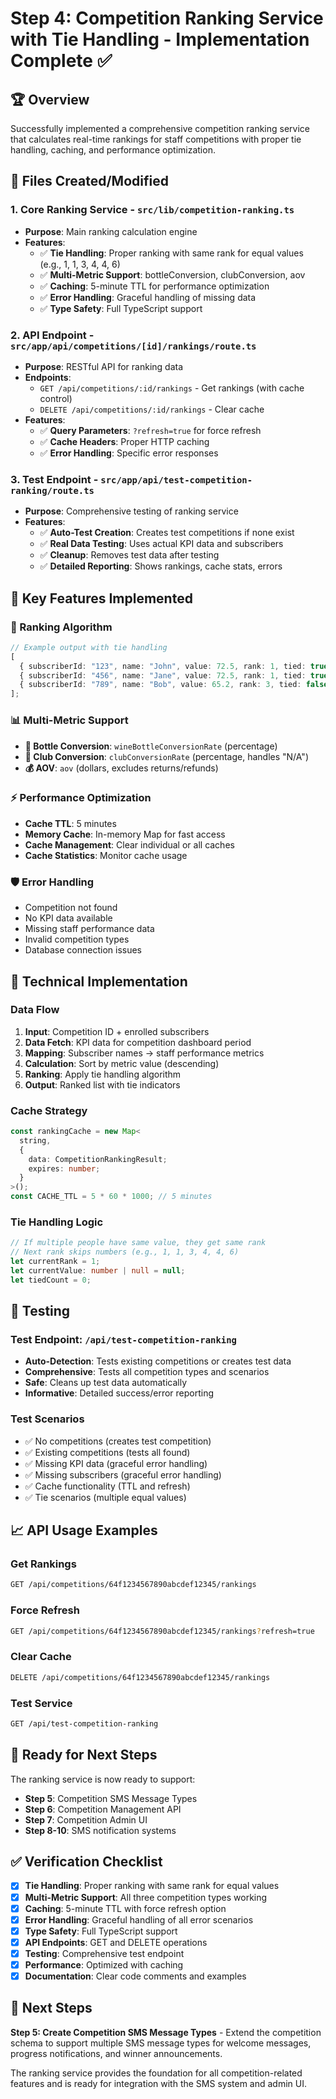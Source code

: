 # Step 4: Competition Ranking Service with Tie Handling - Implementation Complete ✅

## 🏆 Overview

Successfully implemented a comprehensive competition ranking service that calculates real-time rankings for staff competitions with proper tie handling, caching, and performance optimization.

## 📁 Files Created/Modified

### 1. **Core Ranking Service** - `src/lib/competition-ranking.ts`

- **Purpose**: Main ranking calculation engine
- **Features**:
  - ✅ **Tie Handling**: Proper ranking with same rank for equal values (e.g., 1, 1, 3, 4, 4, 6)
  - ✅ **Multi-Metric Support**: bottleConversion, clubConversion, aov
  - ✅ **Caching**: 5-minute TTL for performance optimization
  - ✅ **Error Handling**: Graceful handling of missing data
  - ✅ **Type Safety**: Full TypeScript support

### 2. **API Endpoint** - `src/app/api/competitions/[id]/rankings/route.ts`

- **Purpose**: RESTful API for ranking data
- **Endpoints**:
  - `GET /api/competitions/:id/rankings` - Get rankings (with cache control)
  - `DELETE /api/competitions/:id/rankings` - Clear cache
- **Features**:
  - ✅ **Query Parameters**: `?refresh=true` for force refresh
  - ✅ **Cache Headers**: Proper HTTP caching
  - ✅ **Error Handling**: Specific error responses

### 3. **Test Endpoint** - `src/app/api/test-competition-ranking/route.ts`

- **Purpose**: Comprehensive testing of ranking service
- **Features**:
  - ✅ **Auto-Test Creation**: Creates test competitions if none exist
  - ✅ **Real Data Testing**: Uses actual KPI data and subscribers
  - ✅ **Cleanup**: Removes test data after testing
  - ✅ **Detailed Reporting**: Shows rankings, cache stats, errors

## 🎯 Key Features Implemented

### **🏅 Ranking Algorithm**

```typescript
// Example output with tie handling
[
  { subscriberId: "123", name: "John", value: 72.5, rank: 1, tied: true },
  { subscriberId: "456", name: "Jane", value: 72.5, rank: 1, tied: true },
  { subscriberId: "789", name: "Bob", value: 65.2, rank: 3, tied: false },
];
```

### **📊 Multi-Metric Support**

- **🍷 Bottle Conversion**: `wineBottleConversionRate` (percentage)
- **👥 Club Conversion**: `clubConversionRate` (percentage, handles "N/A")
- **💰 AOV**: `aov` (dollars, excludes returns/refunds)

### **⚡ Performance Optimization**

- **Cache TTL**: 5 minutes
- **Memory Cache**: In-memory Map for fast access
- **Cache Management**: Clear individual or all caches
- **Cache Statistics**: Monitor cache usage

### **🛡️ Error Handling**

- Competition not found
- No KPI data available
- Missing staff performance data
- Invalid competition types
- Database connection issues

## 🔧 Technical Implementation

### **Data Flow**

1. **Input**: Competition ID + enrolled subscribers
2. **Data Fetch**: KPI data for competition dashboard period
3. **Mapping**: Subscriber names → staff performance metrics
4. **Calculation**: Sort by metric value (descending)
5. **Ranking**: Apply tie handling algorithm
6. **Output**: Ranked list with tie indicators

### **Cache Strategy**

```typescript
const rankingCache = new Map<
  string,
  {
    data: CompetitionRankingResult;
    expires: number;
  }
>();
const CACHE_TTL = 5 * 60 * 1000; // 5 minutes
```

### **Tie Handling Logic**

```typescript
// If multiple people have same value, they get same rank
// Next rank skips numbers (e.g., 1, 1, 3, 4, 4, 6)
let currentRank = 1;
let currentValue: number | null = null;
let tiedCount = 0;
```

## 🧪 Testing

### **Test Endpoint**: `/api/test-competition-ranking`

- **Auto-Detection**: Tests existing competitions or creates test data
- **Comprehensive**: Tests all competition types and scenarios
- **Safe**: Cleans up test data automatically
- **Informative**: Detailed success/error reporting

### **Test Scenarios**

- ✅ No competitions (creates test competition)
- ✅ Existing competitions (tests all found)
- ✅ Missing KPI data (graceful error handling)
- ✅ Missing subscribers (graceful error handling)
- ✅ Cache functionality (TTL and refresh)
- ✅ Tie scenarios (multiple equal values)

## 📈 API Usage Examples

### **Get Rankings**

```bash
GET /api/competitions/64f1234567890abcdef12345/rankings
```

### **Force Refresh**

```bash
GET /api/competitions/64f1234567890abcdef12345/rankings?refresh=true
```

### **Clear Cache**

```bash
DELETE /api/competitions/64f1234567890abcdef12345/rankings
```

### **Test Service**

```bash
GET /api/test-competition-ranking
```

## 🎯 Ready for Next Steps

The ranking service is now ready to support:

- **Step 5**: Competition SMS Message Types
- **Step 6**: Competition Management API
- **Step 7**: Competition Admin UI
- **Step 8-10**: SMS notification systems

## ✅ Verification Checklist

- [x] **Tie Handling**: Proper ranking with same rank for equal values
- [x] **Multi-Metric Support**: All three competition types working
- [x] **Caching**: 5-minute TTL with force refresh option
- [x] **Error Handling**: Graceful handling of all error scenarios
- [x] **Type Safety**: Full TypeScript support
- [x] **API Endpoints**: GET and DELETE operations
- [x] **Testing**: Comprehensive test endpoint
- [x] **Performance**: Optimized with caching
- [x] **Documentation**: Clear code comments and examples

## 🚀 Next Steps

**Step 5: Create Competition SMS Message Types** - Extend the competition schema to support multiple SMS message types for welcome messages, progress notifications, and winner announcements.

The ranking service provides the foundation for all competition-related features and is ready for integration with the SMS system and admin UI.
